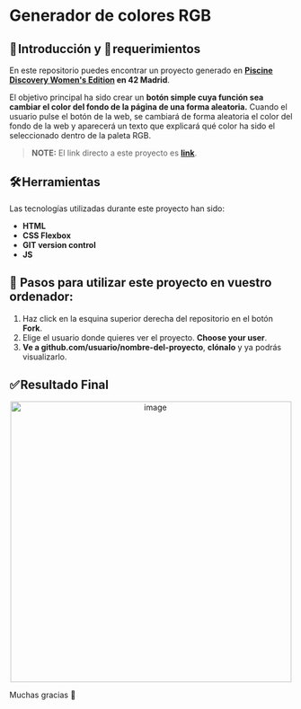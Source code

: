 # Generador de colores RGB

## 🚀 Introducción y 📝 requerimientos

En este repositorio puedes encontrar un proyecto generado en **[Piscine Discovery Women's Edition](https://www.fundaciontelefonica.com/noticias/piscine-discovery-womens-edition-formacion-campus-42-talento-digital-femenino/) en 42 Madrid**. 

El objetivo principal ha sido crear un **botón simple cuya función sea cambiar el color del fondo de la página de una forma aleatoria.** Cuando el usuario pulse el botón de la web, se cambiará de forma aleatoria el color del fondo de la web y aparecerá un texto que explicará qué color ha sido el seleccionado dentro de la paleta RGB. 

> **NOTE:** El link directo a este proyecto es  **[link](https://nayraromero.github.io/RGB-color-generator/)**.


## 🛠️ Herramientas

Las tecnologías utilizadas durante este proyecto han sido: 

- **HTML** 
- **CSS Flexbox**
- **GIT version control**
- **JS**

## 💾 Pasos para utilizar este proyecto en vuestro ordenador: 

1. Haz click en la esquina superior derecha del repositorio en el botón **Fork**.
2. Elige el usuario donde quieres ver el proyecto. **Choose your user**.
3. **Ve a github.com/usuario/nombre-del-proyecto**, **clónalo** y ya podrás visualizarlo.


## ✅ Resultado Final 
<div id="header" align="center">
<img width="500" alt="image" src="Screen Shot 2023-01-19 at 1.57.17 PM.png">
</div>

Muchas gracias 🤗